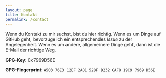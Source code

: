 ```yaml
---
layout: page
title: Kontakt
permalink: /contact
---
```




Wenn du Kontakt zu mir suchst, bist du hier richtig. Wenn es um Dinge auf GitHub geht, bevorzuge ich ein entsprechendes *Issue* zu der Angelegenheit. Wenn es um andere, allgemeinere Dinge geht, dann ist die E-Mail der richtige Weg. 

**GPG-Key:** 0x7969D56E

**GPG-Fingerprint:** `A503 76E3 12EF 2A81 528F D232 CAF8 19C9 7969 D56E`
